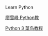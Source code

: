 Learn Python

[廖雪峰 Python教](http://www.liaoxuefeng.com/wiki/0014316089557264a6b348958f449949df42a6d3a2e542c000)

[Python 3 菜鸟教程](https://www.runoob.com/python3/python3-tutorial.html)
